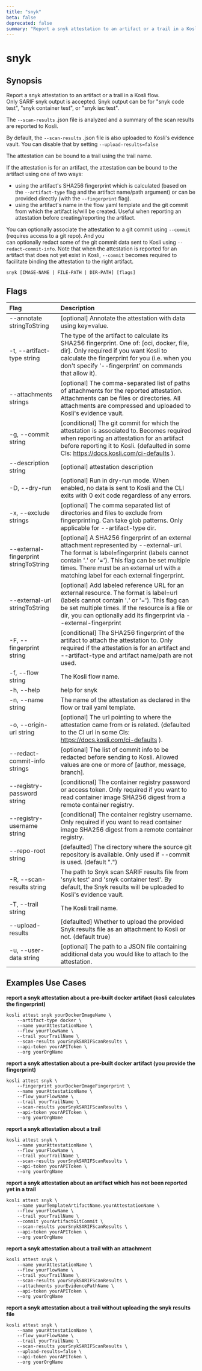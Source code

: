 ```yaml
---
title: "snyk"
beta: false
deprecated: false
summary: "Report a snyk attestation to an artifact or a trail in a Kosli flow.  "
---
```


# snyk

## Synopsis

Report a snyk attestation to an artifact or a trail in a Kosli flow.  
Only SARIF snyk output is accepted. 
Snyk output can be for "snyk code test", "snyk container test", or "snyk iac test".

The `--scan-results` .json file is analyzed and a summary of the scan results are reported to Kosli.

By default, the `--scan-results` .json file is also uploaded to Kosli's evidence vault.
You can disable that by setting `--upload-results=false`


The attestation can be bound to a trail using the trail name.

If the attestation is for an artifact, the attestation can be bound to the artifact using one of two ways:
- using the artifact's SHA256 fingerprint which is calculated (based on the `--artifact-type` flag and the artifact name/path argument) or can be provided directly (with the `--fingerprint` flag).
- using the artifact's name in the flow yaml template and the git commit from which the artifact is/will be created. Useful when reporting an attestation before creating/reporting the artifact.

You can optionally associate the attestation to a git commit using `--commit` (requires access to a git repo). And you  
can optionally redact some of the git commit data sent to Kosli using `--redact-commit-info`. 
Note that when the attestation is reported for an artifact that does not yet exist in Kosli, `--commit` becomes required to facilitate 
binding the attestation to the right artifact.

```shell
snyk [IMAGE-NAME | FILE-PATH | DIR-PATH] [flags]
```

## Flags
| Flag | Description |
| :--- | :--- |
|        --annotate stringToString  |  [optional] Annotate the attestation with data using key=value.  |
|    -t, --artifact-type string  |  The type of the artifact to calculate its SHA256 fingerprint. One of: [oci, docker, file, dir]. Only required if you want Kosli to calculate the fingerprint for you (i.e. when you don't specify '--fingerprint' on commands that allow it).  |
|        --attachments strings  |  [optional] The comma-separated list of paths of attachments for the reported attestation. Attachments can be files or directories. All attachments are compressed and uploaded to Kosli's evidence vault.  |
|    -g, --commit string  |  [conditional] The git commit for which the attestation is associated to. Becomes required when reporting an attestation for an artifact before reporting it to Kosli. (defaulted in some CIs: https://docs.kosli.com/ci-defaults ).  |
|        --description string  |  [optional] attestation description  |
|    -D, --dry-run  |  [optional] Run in dry-run mode. When enabled, no data is sent to Kosli and the CLI exits with 0 exit code regardless of any errors.  |
|    -x, --exclude strings  |  [optional] The comma separated list of directories and files to exclude from fingerprinting. Can take glob patterns. Only applicable for --artifact-type dir.  |
|        --external-fingerprint stringToString  |  [optional] A SHA256 fingerprint of an external attachment represented by --external-url. The format is label=fingerprint (labels cannot contain '.' or '='). This flag can be set multiple times. There must be an external url with a matching label for each external fingerprint.  |
|        --external-url stringToString  |  [optional] Add labeled reference URL for an external resource. The format is label=url (labels cannot contain '.' or '='). This flag can be set multiple times. If the resource is a file or dir, you can optionally add its fingerprint via --external-fingerprint  |
|    -F, --fingerprint string  |  [conditional] The SHA256 fingerprint of the artifact to attach the attestation to. Only required if the attestation is for an artifact and --artifact-type and artifact name/path are not used.  |
|    -f, --flow string  |  The Kosli flow name.  |
|    -h, --help  |  help for snyk  |
|    -n, --name string  |  The name of the attestation as declared in the flow or trail yaml template.  |
|    -o, --origin-url string  |  [optional] The url pointing to where the attestation came from or is related. (defaulted to the CI url in some CIs: https://docs.kosli.com/ci-defaults ).  |
|        --redact-commit-info strings  |  [optional] The list of commit info to be redacted before sending to Kosli. Allowed values are one or more of [author, message, branch].  |
|        --registry-password string  |  [conditional] The container registry password or access token. Only required if you want to read container image SHA256 digest from a remote container registry.  |
|        --registry-username string  |  [conditional] The container registry username. Only required if you want to read container image SHA256 digest from a remote container registry.  |
|        --repo-root string  |  [defaulted] The directory where the source git repository is available. Only used if --commit is used. (default ".")  |
|    -R, --scan-results string  |  The path to Snyk scan SARIF results file from 'snyk test' and 'snyk container test'. By default, the Snyk results will be uploaded to Kosli's evidence vault.  |
|    -T, --trail string  |  The Kosli trail name.  |
|        --upload-results  |  [defaulted] Whether to upload the provided Snyk results file as an attachment to Kosli or not. (default true)  |
|    -u, --user-data string  |  [optional] The path to a JSON file containing additional data you would like to attach to the attestation.  |


## Examples Use Cases

**report a snyk attestation about a pre-built docker artifact (kosli calculates the fingerprint)**

```shell
kosli attest snyk yourDockerImageName \
	--artifact-type docker \
	--name yourAttestationName \
	--flow yourFlowName \
	--trail yourTrailName \
	--scan-results yourSnykSARIFScanResults \
	--api-token yourAPIToken \
	--org yourOrgName

```

**report a snyk attestation about a pre-built docker artifact (you provide the fingerprint)**

```shell
kosli attest snyk \
	--fingerprint yourDockerImageFingerprint \
	--name yourAttestationName \
	--flow yourFlowName \
	--trail yourTrailName \
	--scan-results yourSnykSARIFScanResults \
	--api-token yourAPIToken \
	--org yourOrgName

```

**report a snyk attestation about a trail**

```shell
kosli attest snyk \
	--name yourAttestationName \
	--flow yourFlowName \
	--trail yourTrailName \
	--scan-results yourSnykSARIFScanResults \
	--api-token yourAPIToken \
	--org yourOrgName

```

**report a snyk attestation about an artifact which has not been reported yet in a trail**

```shell
kosli attest snyk \
	--name yourTemplateArtifactName.yourAttestationName \
	--flow yourFlowName \
	--trail yourTrailName \
	--commit yourArtifactGitCommit \
	--scan-results yourSnykSARIFScanResults \
	--api-token yourAPIToken \
	--org yourOrgName

```

**report a snyk attestation about a trail with an attachment**

```shell
kosli attest snyk \
	--name yourAttestationName \
	--flow yourFlowName \
	--trail yourTrailName \
	--scan-results yourSnykSARIFScanResults \
	--attachments yourEvidencePathName \
	--api-token yourAPIToken \
	--org yourOrgName

```

**report a snyk attestation about a trail without uploading the snyk results file**

```shell
kosli attest snyk \
	--name yourAttestationName \
	--flow yourFlowName \
	--trail yourTrailName \
	--scan-results yourSnykSARIFScanResults \
	--upload-results=false \
	--api-token yourAPIToken \
	--org yourOrgName
```

